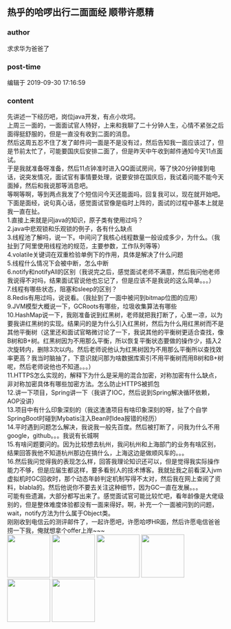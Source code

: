## 热乎的哈啰出行二面面经 顺带许愿精
### author 
求求华为爸爸了
### post-time 

编辑于  2019-09-30 17:16:59
### content 
<div class="post-topic-des nc-post-content">
 <div>
  先讲述一下经历吧，岗位java开发，有点小坎坷。
 </div>
 <div>
  上周三一面的，一面面试官人特好，上来和我聊了二十分钟人生，心情不紧张之后面得挺舒服的，但是一直没有收到二面的消息。
 </div>
 <div>
  然后这周五忍不住了发了邮件问一面是不是没有过，然后告知我一面应该过了，但是节前太忙了，可能要国庆后安排二面了，但是昨天中午收到邮件通知今天11点面试。
 </div>
 <div>
  于是我就准备呀准备，然后11点钟准时进入QQ面试房间，等了快20分钟接到电话，说突发情况，面试官有事情要处理，说要安排在国庆后，我试着问能不能今天面掉，然后和我说那等消息吧。
 </div>
 <div>
  等啊等啊，等到两点我发了个短信问今天还能面吗，回复我可以，现在就开始吧。下面是面经，说句真心话，感觉面试官像是临时上阵的，面试的过程中基本上就是我一直在扯。
 </div>
 <div>
  1.直接上来就是问java的知识，原子类有使用过吗？
 </div>
 <div>
  2.java中悲观锁和乐观锁的例子，各有什么缺点
 </div>
 <div>
  3.线程池了解吗，说一下。中间问了我核心线程数量一般设成多少，为什么。（我扯到了阿里使用线程池的规范，主要参数，工作队列等等）
 </div>
 <div>
  4.volatile关键词在双重检验单例下的作用，具体是解决了什么问题
 </div>
 <div>
  5.线程什么情况下会被中断，怎么中断
 </div>
 <div>
  6.notify和notifyAll的区别（我说完之后，感觉面试老师不满意，然后我问他老师我说得不对吗，结果面试官说他也忘记了，但是应该不是我说的这么简单。。。）
 </div>
 <div>
  7.线程有哪些状态，阻塞和sleep的区别？
 </div>
 <div>
  8.Redis有用过吗，说说看。（我扯到了一面中被问到bitmap位图的应用）
 </div>
 <div>
  9.JVM模型大概说一下，GCRoots有哪些，垃圾收集算法有哪些
 </div>
 <div>
  10.HashMap说一下，我刚准备说到红黑树，老师就把我打断了，心里一凉，以为要我讲红黑树的实现。结果问的是为什么引入红黑树，然后为什么用红黑树而不是其他平衡树（这里还和面试官略微讨论了一下，我说其他的平衡树更适合查找，像B树和B+树。红黑树因为不用那么平衡，所以恢复平衡状态要做的操作少，插入2次旋转内，删除3次以内。然后老师说他认为红黑树因为不用那么平衡所以查找效率更高？我当时脑抽了，下意识就问那为啥数据库索引不用平衡树而用B树和B+树呢，然后老师说他也不知道。。。）
 </div>
 <div>
  11.HTTPS怎么实现的，解释下为什么是采用的混合加密，对称加密有什么缺点，非对称加密具体有哪些加密方法。怎么防止HTTPS被抓包
 </div>
 <div>
  12.讲一下项目，Spring讲一下（我讲了IOC，然后说到Spring解决循环依赖，AOP没讲）
 </div>
 <div>
  13.项目中有什么印象深刻的（我这渣渣项目有啥印象深刻的呀，扯了个自学SpringBoot时碰到Mybatis注入Bean时Idea报错的经历）
 </div>
 <div>
  14.平时遇到问题怎么解决，我说我一般先百度。然后被打断了，问我为什么不用google，github。。。我说有长城啊
 </div>
 <div>
  15.有啥问题要问的。因为比较想去杭州，我问杭州和上海部门的业务有啥区别，结果回答我他不知道杭州那边在搞什么，上海这边是做顺风车的。。。
 </div>
 <div>
  16.然后我问觉得我的表现怎么样，回答我理论知识还可以，但是觉得我实际操作能力不够，但是应届生都这样，要多看别人的技术博客。我就扯我之前看深入jvm虚拟机时GC回收时，那个动态年龄判定机制写得不太对，然后我在网上查阅了资料，blabla的。然后他说你不要去关注这种细节，因为GC一直在发展。。。
 </div>
 <div>
  可能有些遗漏，大部分都写出来了。感觉面试官可能比较忙吧，看年龄像是大佬级别的，但是整体难度体验都没有一面来得好。啊，补充一个一面被问到的问题，wait，notify方法为什么属于Object类。
 </div>
 <div>
  刚刚收到电信云的测评邮件了，一起许愿吧，许愿哈啰HR面，然后许愿电信爸爸捞一下我，俺就想拿个offer上岸~~~
 </div>
 <div>
  <img data-card-emoji="[消灭0offer]" height="100px" src="https://uploadfiles.nowcoder.com/images/20191018/63_1571398983749_602E8F042F463DC47EBFDF6A94ED5A6D" width="100px"/>
  <img data-card-emoji="[消灭0offer]" height="100px" src="https://uploadfiles.nowcoder.com/images/20191018/63_1571398983749_602E8F042F463DC47EBFDF6A94ED5A6D" width="100px"/>
  <img data-card-emoji="[消灭0offer]" height="100px" src="https://uploadfiles.nowcoder.com/images/20191018/63_1571398983749_602E8F042F463DC47EBFDF6A94ED5A6D" width="100px"/>
  <img data-card-emoji="[消灭0offer]" height="100px" src="https://uploadfiles.nowcoder.com/images/20191018/63_1571398983749_602E8F042F463DC47EBFDF6A94ED5A6D" width="100px"/>
  <img data-card-emoji="[消灭0offer]" height="100px" src="https://uploadfiles.nowcoder.com/images/20191018/63_1571398983749_602E8F042F463DC47EBFDF6A94ED5A6D" width="100px"/>
  <img data-card-emoji="[消灭0offer]" height="100px" src="https://uploadfiles.nowcoder.com/images/20191018/63_1571398983749_602E8F042F463DC47EBFDF6A94ED5A6D" width="100px"/>
  <br/>
 </div>
 <div>
  <br/>
 </div>
 <div>
  <br/>
 </div>
 <div>
  <br/>
 </div>
</div>
